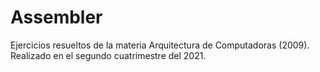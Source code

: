 # Assembler
Ejercicios resueltos de la materia Arquitectura de Computadoras (2009). Realizado en el segundo cuatrimestre del 2021.
